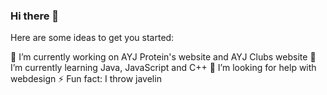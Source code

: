 ### Hi there 👋

Here are some ideas to get you started:

🔭 I’m currently working on AYJ Protein's website and AYJ Clubs website
🌱 I’m currently learning Java, JavaScript and C++
🤔 I’m looking for help with webdesign
⚡ Fun fact: I throw javelin

